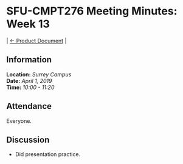 # SFU-CMPT276 Meeting Minutes: Week 13

| [<- Product Document](../Product-Document.md) |

## Information

**Location:** *Surrey Campus*  
**Date:** *April 1, 2019*  
**Time:** *10:00 - 11:20*

## Attendance

 Everyone.

## Discussion

- Did presentation practice.
